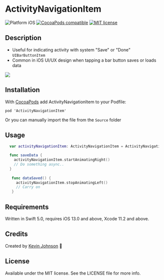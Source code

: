 # ActivityNavigationItem

![Platform iOS](https://img.shields.io/badge/platform-iOS-blue.svg)
[![CocoaPods compatible](https://img.shields.io/cocoapods/v/ActivityNavigationItem.svg)](https://cocoapods.org/pods/ActivityNavigationItem)
[![MIT license](http://img.shields.io/badge/license-MIT-blue.svg)](https://github.com/longhorn499/ActivityNavigationItem/raw/master/LICENSE.md)


## Description

- Useful for indicating activity with system "Save" or "Done" `UIBarButtonItem`
- Common in iOS UI/UX design when tapping a bar button saves or loads data

<img src="https://raw.githubusercontent.com/longhorn499/ActivityNavigationItem/master/Screenshots/Animating.gif"/>

## Installation

With [CocoaPods](https://cocoapods.org) add ActivityNavigationItem to your Podfile:

```
pod 'ActivityNavigationItem'
```

Or you can manually import the file from the `Source` folder

## Usage

``` swift
  var activityNavigationItem: ActivityNavigationItem = ActivityNavigationItem(navigationItem: controller.navigationItem)

  func saveData {
    activityNavigationItem.startAnimatingRight()
    // Do something async..
  }
    
   func dataSaved() {
     activityNavigationItem.stopAnimatingLeft()
     // Carry on
   } 
```

## Requirements

Written in Swift 5.0, requires iOS 13.0 and above, Xcode 11.2 and above.

## Credits

Created by [Kevin Johnson](http://www.johnsonkevin.com) 🤠

## License

Available under the MIT license. See the LICENSE file for more info.
